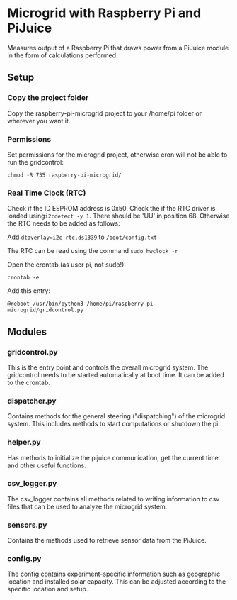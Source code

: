 # Microgrid with Raspberry Pi and PiJuice

Measures output of a Raspberry Pi that draws power from a PiJuice module in the form of calculations performed.


## Setup

### Copy the project folder
Copy the raspberry-pi-microgrid project to your /home/pi folder or wherever you want it.

### Permissions
Set permissions for the microgrid project, otherwise cron will not
be able to run the gridcontrol:

`chmod -R 755 raspberry-pi-microgrid/`

### Real Time Clock (RTC)

Check if the ID EEPROM address is 0x50. Check the if the RTC driver is loaded
using`i2cdetect -y 1`. There should be 'UU' in position 68. Otherwise the RTC needs
to be added as follows:

Add `dtoverlay=i2c-rtc,ds1339` to `/boot/config.txt`

The RTC can be read using the command `sudo hwclock -r`

Open the crontab (as user pi, not sudo!):

`crontab -e`

Add this entry:

`@reboot /usr/bin/python3 /home/pi/raspberry-pi-microgrid/gridcontrol.py`



## Modules

### gridcontrol.py

This is the entry point and controls the overall microgrid system. The
gridcontrol needs to be started automatically at boot time. It can
be added to the crontab.

### dispatcher.py

Contains methods for the general steering ("dispatching") of the microgrid system. This includes methods to start
computations or shutdown the pi.

### helper.py

Has methods to initialize the pijuice communication, get the current time and other useful functions.

### csv_logger.py

The csv_logger contains all methods related to writing information to csv files that can be used to analyze the
microgrid system.

### sensors.py

Contains the methods used to retrieve sensor data from the PiJuice.

### config.py

The config contains experiment-specific information such as geographic location and installed solar capacity. This can
be adjusted according to the specific location and setup.
